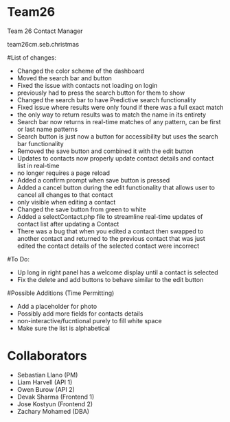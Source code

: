 # Team26
Team 26 Contact Manager

team26cm.seb.christmas

#List of changes:

- Changed the color scheme of the dashboard
- Moved the search bar and button
- Fixed the issue with contacts not loading on login
 - previously had to press the search button for them to show
- Changed the search bar to have Predictive search functionality
- Fixed issue where results were only found if there was a full exact match
 - the only way to return results was to match the name in its entirety
- Search bar now returns in real-time matches of any pattern, can be first or last name patterns
- Search button is just now a button for accessibility but uses the search bar functionality
- Removed the save button and combined it with the edit button
- Updates to contacts now properly update contact details and contact list in real-time
 - no longer requires a page reload
- Added a confirm prompt when save button is pressed
- Added a cancel button during the edit functionality that allows user to cancel all changes to that contact
 - only visible when editing a contact
- Changed the save button from green to white
- Added a selectContact.php file to streamline real-time updates of contact list after updating a Contact
 - There was a bug that when you edited a contact then swapped to another contact and returned to the previous contact that was just edited the contact details of the selected contact were incorrect

#To Do:

- Up long in right panel has a welcome display until a contact is selected
- Fix the delete and add buttons to behave similar to the edit button

#Possible Additions (Time Permitting)

- Add a placeholder for photo
- Possibly add more fields for contacts details
 - non-interactive/fucntional purely to fill white space
- Make sure the list is alphabetical

# Collaborators
- Sebastian Llano (PM)
- Liam Harvell (API 1)
- Owen Burow (API 2)
- Devak Sharma (Frontend 1)
- Jose Kostyun (Frontend 2)
- Zachary Mohamed (DBA)

